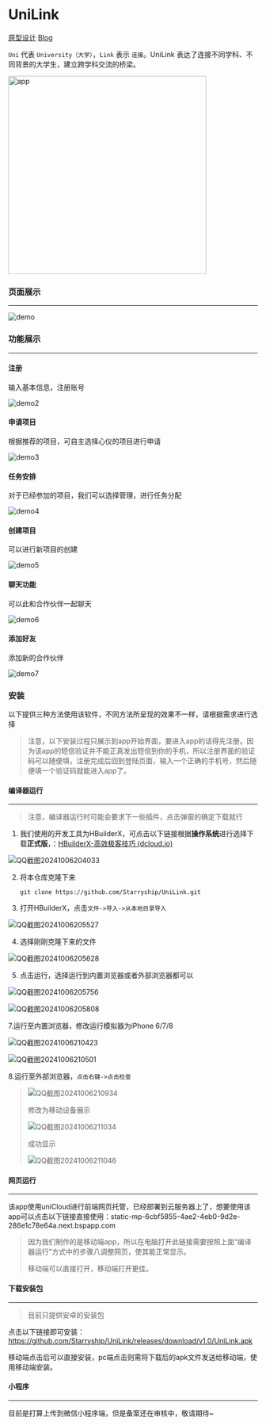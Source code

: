 # UniLink

[原型设计](https://www.figma.com/design/0UL6vGH95oFVeFNIzFBKCM/) [Blog](https://www.cnblogs.com/starryship/p/18430102)

`Uni` 代表 `University（大学）`，`Link` 表示 `连接`。UniLink 表达了连接不同学科、不同背景的大学生，建立跨学科交流的桥梁。


<img align="center" src="/image/unilink_app.png" alt="app" width="400"/></p>

### 页面展示

------

![demo](/image/demo.gif)



### 功能展示

------

#### 注册

输入基本信息，注册账号

![demo2](image/demo2.gif)

#### 申请项目

根据推荐的项目，可自主选择心仪的项目进行申请

![demo3](image/demo3.gif)

#### 任务安排

对于已经参加的项目，我们可以选择管理，进行任务分配

![demo4](image/demo4.gif)

#### 创建项目

可以进行新项目的创建

![demo5](image/demo5.gif)



#### 聊天功能

可以此和合作伙伴一起聊天

![demo6](image/demo6.gif)

#### 添加好友

添加新的合作伙伴

![demo7](image/demo7.gif)



### 安装

以下提供三种方法使用该软件，不同方法所呈现的效果不一样，请根据需求进行选择

> 注意，以下安装过程只展示到app开始界面，要进入app的话得先注册。因为该app的短信验证并不能正真发出短信到你的手机，所以注册界面的验证码可以随便填，注册完成后回到登陆页面，输入一个正确的手机号，然后随便填一个验证码就能进入app了。

#### 编译器运行

------

> 注意，编译器运行时可能会要求下一些插件，点击弹窗的确定下载就行

1. 我们使用的开发工具为HBuilderX，可点击以下链接根据**操作系统**进行选择下载**正式版**，：[HBuilderX-高效极客技巧 (dcloud.io)](https://www.dcloud.io/hbuilderx.html)

![QQ截图20241006204033](image/QQ截图20241006204033.jpg)

2. 将本仓库克隆下来

   `git clone https://github.com/Starryship/UniLink.git`

3. 打开HBuilderX，点击`文件->导入->从本地目录导入`

![QQ截图20241006205527](image/QQ截图20241006205527.jpg)

4. 选择刚刚克隆下来的文件

![QQ截图20241006205628](image/QQ截图20241006205628.jpg)

5. 点击运行，选择运行到内置浏览器或者外部浏览器都可以

![QQ截图20241006205756](image/QQ截图20241006205756.jpg)

![QQ截图20241006205808](image/QQ截图20241006205808.jpg)

7.运行至内置浏览器，修改运行模拟器为iPhone 6/7/8

![QQ截图20241006210423](image/QQ截图20241006210423.jpg)



![QQ截图20241006210501](image/QQ截图20241006210501.jpg)

8.运行至外部浏览器，`点击右键->点击检查`



> ![QQ截图20241006210934](image/QQ截图20241006210934.jpg)
>
> 修改为移动设备展示
>
> ![QQ截图20241006211034](image/QQ截图20241006211034.jpg)
>
> 成功显示
>
> ![QQ截图20241006211046](image/QQ截图20241006211046.jpg)



#### 网页运行

------

该app使用uniCloud进行前端网页托管，已经部署到云服务器上了，想要使用该app可以点击以下链接直接使用：static-mp-6cbf5855-4ae2-4eb0-9d2e-286e1c78e64a.next.bspapp.com

> 因为我们制作的是移动端app，所以在电脑打开此链接需要按照上面“编译器运行”方式中的步骤八调整网页，使其能正常显示。
>
> 移动端可以直接打开，移动端打开更佳。



#### 下载安装包

------

> 目前只提供安卓的安装包

点击以下链接即可安装：https://github.com/Starryship/UniLink/releases/download/v1.0/UniLink.apk

移动端点击后可以直接安装，pc端点击则需将下载后的apk文件发送给移动端，使用移动端安装。


#### 小程序

------
目前是打算上传到微信小程序端，但是备案还在审核中，敬请期待~
